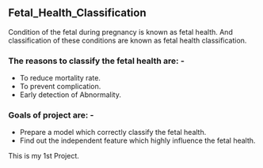 ## Fetal_Health_Classification

Condition of the fetal during pregnancy is known as fetal health.
And classification of these conditions are known as fetal health classification.

### The reasons to classify the fetal health are: -
* To reduce mortality rate.
* To prevent complication.
* Early detection of Abnormality.
  
### Goals of project are: -

* Prepare a model which correctly classify the fetal health.
* Find out the independent feature which highly influence the fetal health.

This is my 1st Project.
